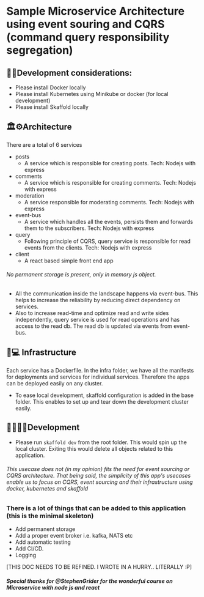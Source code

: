 # Sample Microservice Architecture using event souring and CQRS (command query responsibility segregation)

## 🔨🧰Development considerations:
- Please install Docker locally
- Please install Kubernetes using Minikube or docker (for local development)
- Please install Skaffold locally

## 🏛⚙️Architecture
There are a total of 6 services
- posts
  - A service which is responsible for creating posts. Tech: Nodejs with express
- comments
  - A service which is responsible for creating comments. Tech: Nodejs with express
- moderation
  - A service responsible for moderating comments. Tech: Nodejs with express
- event-bus
  - A service which handles all the events, persists them and forwards them to the subscribers. Tech: Nodejs with express
- query
  - Following principle of CQRS, query service is responsible for read events from the clients. Tech: Nodejs with express
- client
  - A react based simple front end app
  
###### No permanent storage is present, only in memory js object.

- All the communication inside the landscape happens via event-bus. This helps to increase the reliability by reducing direct dependency on services. 
- Also to increase read-time and optimize read and write sides independently, query service is used for read operations and has access to the read db. The read db is updated via events from event-bus.

## 🔨💻 Infrastructure
Each service has a Dockerfile. In the infra folder, we have all the manifests for deployments and services for individual services. Therefore the apps can be deployed easily on any cluster.
  - To ease local development, skaffold configuration is added in the base folder. This enables to set up and tear down the development cluster easily.

## 👷‍♂️👷‍♀️Development
- Please run `skaffold dev` from the root folder. This would spin up the local cluster. Exiting this would delete all objects related to this application.

###### This usecase does not (in my opinion) fits the need for event sourcing or CQRS architecture. That being said, the simplicity of this app's usecases enable us to focus on CQRS, event sourcing and their infrastructure using docker, kubernetes and skaffold

### There is a lot of things that can be added to this application (this is the minimal skeleton)
- Add permanent storage
- Add a proper event broker i.e. kafka, NATS etc
- Add automatic testing
- Add CI/CD. 
- Logging

[THIS DOC NEEDS TO BE REFINED. I WROTE IN A HURRY.. LITERALLY :P]

##### Special thanks for @StephenGrider for the wonderful course on Microservice with node js and react